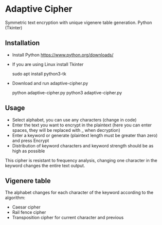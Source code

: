 # Adaptive Cipher

Symmetric text encryption with unique vigenere table generation. Python (Tkinter)


## Installation

- Install Python https://www.python.org/downloads/
- If you are using Linux install Tkinter

    sudo apt install python3-tk

- Download and run adaptive-cipher.py

    python adaptive-cipher.py
    python3 adaptive-cipher.py


## Usage

- Select alphabet, you can use any characters (change in code)
- Enter the text you want to encrypt in the plaintext (here you can enter spaces, they will be replaced with _ when decryption)
- Enter a keyword or generate (plaintext length must be greater than zero) and press Encrypt
- Distribution of keyword characters and keyword strength should be as high as possible

This cipher is resistant to frequency analysis, changing one character in the keyword changes the entire text output.


## Vigenere table

The alphabet changes for each character of the keyword according to the algorithm:

- Caesar cipher
- Rail fence cipher
- Transposition cipher for current character and previous
